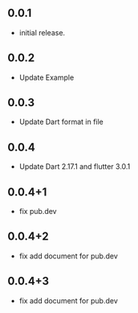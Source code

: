 ## 0.0.1

* initial release.

## 0.0.2

* Update Example

## 0.0.3

* Update Dart format in file

## 0.0.4

* Update Dart 2.17.1 and flutter 3.0.1

## 0.0.4+1

* fix pub.dev

## 0.0.4+2

* fix add document for pub.dev

## 0.0.4+3

* fix add document for pub.dev